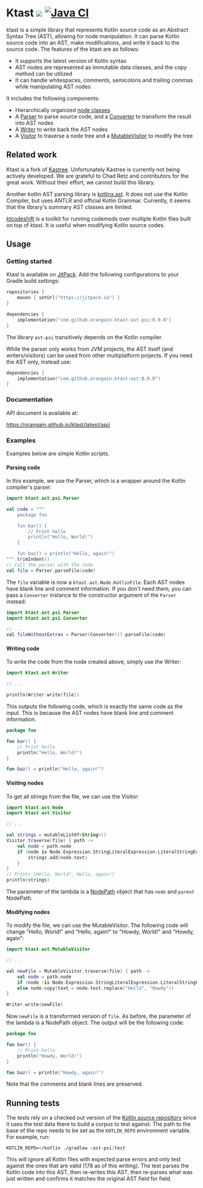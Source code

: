 # Ktast [![](https://jitpack.io/v/orangain/ktast.svg)](https://jitpack.io/#orangain/ktast) [![Java CI](https://github.com/orangain/ktast/actions/workflows/java_ci.yaml/badge.svg)](https://github.com/orangain/ktast/actions/workflows/java_ci.yaml)

ktast is a simple library that represents Kotlin source code as an Abstract Syntax Tree (AST), allowing for node
manipulation. It can parse Kotlin source code into an AST, make modifications, and write it back to the source code. The
features of the ktast are as follows:

* It supports the latest version of Kotlin syntax
* AST nodes are represented as immutable data classes, and the copy method can be utilized
* It can handle whitespaces, comments, semicolons and trailing commas while manipulating AST nodes

It includes the following components:

* Hierarchically organized [node classes](https://orangain.github.io/ktast/latest/api/ast/ktast.ast/-node/index.html)
* A [Parser](https://orangain.github.io/ktast/latest/api/ast-psi/ktast.ast.psi/-parser/index.html) to parse source code,
  and a [Converter](https://orangain.github.io/ktast/latest/api/ast-psi/ktast.ast.psi/-converter/index.html) to
  transform the result into AST nodes
* A [Writer](https://orangain.github.io/ktast/latest/api/ast/ktast.ast/-writer/index.html) to write back the AST nodes
* A [Visitor](https://orangain.github.io/ktast/latest/api/ast/ktast.ast/-visitor/index.html) to traverse a node tree and
  a [MutableVisitor](https://orangain.github.io/ktast/latest/api/ast/ktast.ast/-mutable-visitor/index.html) to modify
  the tree

## Related work

Ktast is a fork of [Kastree](https://github.com/cretz/kastree). Unfortunately Kastree is currently not being actively
developed.
We are grateful to Chad Retz and contributors for the great work. Without their effort, we cannot build this library.

Another kotlin AST parsing library is [kotlinx.ast](https://github.com/kotlinx/ast). It does not use the Kotlin
Compiler, but uses ANTLR and official Kotlin Grammar. Currently, it seems that the library's summary AST classes are
limited.

[ktcodeshift](https://github.com/orangain/ktcodeshift) is a toolkit for running codemods over multiple Kotlin files
built on top of ktast. It is useful when modifying Kotlin source codes.

## Usage

### Getting started

Ktast is available on [JitPack](https://jitpack.io/). Add the following configurations to your Gradle build settings:

```kts
repositories {
    maven { setUrl("https://jitpack.io") }
}

dependencies {
    implementation("com.github.orangain.ktast:ast-psi:0.9.0")
}
```

The library `ast-psi` transitively depends on the Kotlin compiler.

While the parser only works from JVM projects, the AST itself (and writers/visitors) can be used from other
multiplatform projects. If you need the AST only, instead use:

```kts
dependencies {
    implementation("com.github.orangain.ktast:ast:0.9.0")
}
```

### Documentation

API document is available at:

https://orangain.github.io/ktast/latest/api/

### Examples

Examples below are simple Kotlin scripts.

#### Parsing code

In this example, we use the Parser, which is a wrapper around the Kotlin compiler's parser:

```kotlin
import ktast.ast.psi.Parser

val code = """
    package foo

    fun bar() {
        // Print hello
        println("Hello, World!")
    }

    fun baz() = println("Hello, again!")
""".trimIndent()
// Call the parser with the code
val file = Parser.parseFile(code)
```

The `file` variable is now a `ktast.ast.Node.KotlinFile`. Each AST nodes have blank line and comment information. If you
don't need them, you can pass a `Converter` instance to the constructor argument of the `Parser` instead:

```kotlin
import ktast.ast.psi.Parser
import ktast.ast.psi.Converter

// ...
val fileWithoutExtras = Parser(Converter()).parseFile(code)
```

#### Writing code

To write the code from the node created above, simply use the Writer:

```kotlin
import ktast.ast.Writer

// ...

println(Writer.write(file))
```

This outputs the following code, which is exactly the same code as the input. This is because the AST nodes have blank
line and comment information.

```kotlin
package foo

fun bar() {
    // Print hello
    println("Hello, World!")
}

fun baz() = println("Hello, again!")
```

#### Visiting nodes

To get all strings from the file, we can use the Visitor:

```kotlin
import ktast.ast.Node
import ktast.ast.Visitor

// ...

val strings = mutableListOf<String>()
Visitor.traverse(file) { path ->
    val node = path.node
    if (node is Node.Expression.StringLiteralExpression.LiteralStringEntry) {
        strings.add(node.text)
    }
}
// Prints [Hello, World!, Hello, again!]
println(strings)
```

The parameter of the lambda is
a [NodePath](https://orangain.github.io/ktast/latest/api/ast/ktast.ast/-node-path/index.html) object that has `node`
and `parent` NodePath.

#### Modifying nodes

To modify the file, we can use the MutableVisitor. The following code will change "Hello, World!" and "Hello, again!"
to "Howdy, World!" and "Howdy, again":

```kotlin
import ktast.ast.MutableVisitor

// ...

val newFile = MutableVisitor.traverse(file) { path ->
    val node = path.node
    if (node !is Node.Expression.StringLiteralExpression.LiteralStringEntry) node
    else node.copy(text = node.text.replace("Hello", "Howdy"))
}

Writer.write(newFile)
```

Now `newFile` is a transformed version of `file`. As before, the parameter of the lambda is a NodePath object. The
output will be the following code:

```kotlin
package foo

fun bar() {
    // Print hello
    println("Howdy, World!")
}

fun baz() = println("Howdy, again!")
```

Note that the comments and blank lines are preserved.

## Running tests

The tests rely on a checked out version of the [Kotlin source repository](https://github.com/JetBrains/kotlin) since it
uses the test data there to build a corpus to test against. The path to the base of the repo needs to be set as the
`KOTLIN_REPO` environment variable. For example, run:

```
KOTLIN_REPO=~/kotlin ./gradlew :ast-psi:test
```

This will ignore all Kotlin files with expected parse errors and only test against the ones that are valid (178 as of
this writing). The test parses the Kotlin code into this AST, then re-writes this AST, then re-parses what was just
written and confirms it matches the original AST field for field.
